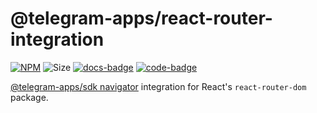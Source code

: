 # @telegram-apps/react-router-integration

[code-badge]: https://img.shields.io/badge/source-black?logo=github

[docs-badge]: https://img.shields.io/badge/documentation-blue?logo=gitbook&logoColor=white

[react-router-integration-code-link]: https://github.com/Telegram-Mini-Apps/telegram-apps/tree/master/packages/react-router-integration

[react-router-integration-docs-link]: https://docs.telegram-mini-apps.com/packages/telegram-apps-react-router-integration

[react-router-integration-npm-link]: https://npmjs.com/package/@telegram-apps/react-router-integration

[react-router-integration-npm-badge]: https://img.shields.io/npm/v/@telegram-apps/react-router-integration?logo=npm

[react-router-integration-size-badge]: https://img.shields.io/bundlephobia/minzip/@telegram-apps/react-router-integration

[![NPM][react-router-integration-npm-badge]][react-router-integration-npm-link]
![Size][react-router-integration-size-badge]
[![docs-badge]][react-router-integration-docs-link]
[![code-badge]][react-router-integration-code-link]

[@telegram-apps/sdk navigator](https://docs.telegram-mini-apps.com/packages/telegram-apps-sdk/navigation)
integration for React's `react-router-dom` package.
